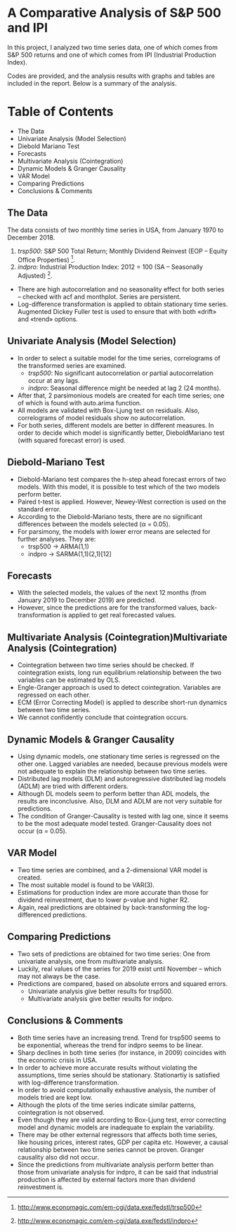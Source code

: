 # A Comparative Analysis of S&P 500 and IPI

In this project, I analyzed two time series data, one of which comes from S&P 500 returns and one of which comes from IPI (Industrial Production Index).

Codes are provided, and the analysis results with graphs and tables are included in the report. Below is a summary of the analysis.

# Table of Contents
- The Data
- Univariate Analysis (Model Selection)
- Diebold Mariano Test
- Forecasts
- Multivariate Analysis (Cointegration)
- Dynamic Models & Granger Causality
- VAR Model
- Comparing Predictions
- Conclusions & Comments

## The Data
The data consists of two monthly time series in USA, from January 1970 to December 2018.
1. *trsp500*: S&P 500 Total Return; Monthly Dividend Reinvest (EOP – Equity Office Properties) [^1].
2. *indpro*: Industrial Production Index: 2012 = 100 (SA – Seasonally Adjusted) [^2].

[^1]: http://www.economagic.com/em-cgi/data.exe/fedstl/trsp500
[^2]: http://www.economagic.com/em-cgi/data.exe/fedstl/indpro

- There are high autocorrelation and no seasonality effect for both series – checked with acf and monthplot. Series are persistent.
- Log-difference transformation is applied to obtain stationary time series. Augmented Dickey Fuller test is used to ensure that
with both «drift» and «trend» options.

## Univariate Analysis (Model Selection)
- In order to select a suitable model for the time series, correlograms of the transformed series are examined.
  - *trsp500*: No significant autocorrelation or partial autocorrelation occur at any lags.
  - *indpro*: Seasonal difference might be needed at lag 2 (24 months).
- After that, 2 parsimonious models are created for each time series; one of which is found with auto.arima function.
- All models are validated with Box-Ljung test on residuals. Also, correlograms of model residuals show no autocorrelation.
- For both series, different models are better in different measures. In order to decide which model is significantly better, DieboldMariano test (with squared forecast error) is used.

## Diebold-Mariano Test
- Diebold-Mariano test compares the h-step ahead forecast errors of two models. With this model, it is possible to test which of
the two models perform better.
- Paired t-test is applied. However, Newey-West correction is used on the standard error.
- According to the Diebold-Mariano tests, there are no significant differences between the models selected (α = 0.05).
- For parsimony, the models with lower error means are selected for further analyses. They are:
  - trsp500 → ARMA(1,1)
  - indpro → SARMA(1,1)(2,1)[12]

## Forecasts
- With the selected models, the values of the next 12 months (from January 2019 to December 2019) are predicted.
- However, since the predictions are for the transformed values, back-transformation is applied to get real forecasted values.

## Multivariate Analysis (Cointegration)Multivariate Analysis (Cointegration)
- Cointegration between two time series should be checked. If cointegration exists, long run equilibrium relationship between the two variables can be estimated by OLS.
- Engle-Granger approach is used to detect cointegration. Variables are regressed on each other.
- ECM (Error Correcting Model) is applied to describe short-run dynamics between two time series.
- We cannot confidently conclude that cointegration occurs.

## Dynamic Models & Granger Causality
- Using dynamic models, one stationary time series is regressed on the other one. Lagged variables are needed, because previous models were not adequate to explain the relationship between two time series.
- Distributed lag models (DLM) and autoregressive distributed lag models (ADLM) are tried with different orders.
- Although DL models seem to perform better than ADL models, the results are inconclusive. Also, DLM and ADLM are not very suitable for predictions.
- The condition of Granger-Causality is tested with lag one, since it seems to be the most adequate model tested. Granger-Causality does not occur (α = 0.05).

## VAR Model
- Two time series are combined, and a 2-dimensional VAR model is created.
- The most suitable model is found to be VAR(3).
- Estimations for production index are more accurate than those for dividend reinvestment, due to lower p-value and higher R2.
- Again, real predictions are obtained by back-transforming the log-differenced predictions.

## Comparing Predictions
- Two sets of predictions are obtained for two time series: One from univariate analysis, one from multivariate analysis.
- Luckily, real values of the series for 2019 exist until November – which may not always be the case.
- Predictions are compared, based on absolute errors and squared errors.
  -  Univariate analysis give better results for trsp500.
  - Multivariate analysis give better results for indpro.

## Conclusions & Comments
- Both time series have an increasing trend. Trend for trsp500 seems to be exponential, whereas the trend for indpro seems to be
linear.
- Sharp declines in both time series (for instance, in 2009) coincides with the economic crisis in USA.
- In order to achieve more accurate results without violating the assumptions, time series should be stationary. Stationartiy is
satisfied with log-difference transformation.
- In order to avoid computationally exhaustive analysis, the number of models tried are kept low.
- Although the plots of the time series indicate similar patterns, cointegration is not observed.
- Even though they are valid according to Box-Ljung test, error correcting model and dynamic models are inadequate to explain
the variability.
- There may be other external regressors that affects both time series, like housing prices, interest rates, GDP per capita etc.
However, a causal relationship between two time series cannot be proven. Granger causality also did not occur.
- Since the predictions from multivariate analysis perform better than those from univariate analysis for indpro, it can be said that
industrial production is affected by external factors more than dividend reinvestment is.
